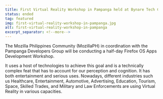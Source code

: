 ```yaml
---
title: First Virtual Reality Workshop in Pampanga held at Bynare Tech Campsyte
status: ended
tag: featured
img: first-virtual-reality-workshop-in-pampanga.jpg
alt: first-virtual-reality-workshop-in-pampanga
excerpt_separator: <!--more-->
---
```


The Mozilla Philippines Community (MozillaPH) in coordination with the Pampanga Developers Group will be conducting a half-day Firefox OS Apps Development Workshop.
<!--more--> 
It uses a host of technologies to achieve this goal and is a technically complex feat that has to account for our perception and cognition. It has both entertainment and serious uses. Nowadays, different industries such us Healthcare, Entertainment, Automotive, Advertising, Education, Tourism, Space, Skilled Trades, and Military and Law Enforcements are using Virtual Reality in various capacities.
